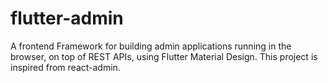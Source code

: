 # flutter-admin
A frontend Framework for building admin applications running in the browser, on top of REST APIs, using Flutter Material Design. This project is inspired from react-admin.
